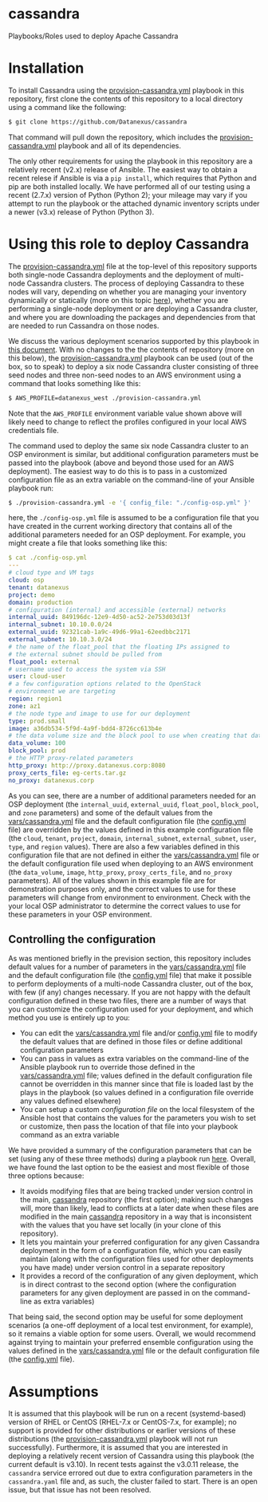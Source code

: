 # cassandra
Playbooks/Roles used to deploy Apache Cassandra

# Installation
To install Cassandra using the [provision-cassandra.yml](provision-cassandra.yml) playbook in this repository, first clone the contents of this repository to a local directory using a command like the following:

```bash
$ git clone https://github.com/Datanexus/cassandra
```

That command will pull down the repository, which includes the [provision-cassandra.yml](provision-cassandra.yml) playbook and all of its dependencies.

The only other requirements for using the playbook in this repository are a relatively recent (v2.x) release of Ansible. The easiest way to obtain a recent relese if Ansible is via a `pip install`, which requires that Python and pip are both installed locally. We have performed all of our testing using a recent (2.7.x) version of Python (Python 2); your mileage may vary if you attempt to run the playbook or the attached dynamic inventory scripts under a newer (v3.x) release of Python (Python 3).

# Using this role to deploy Cassandra
The [provision-cassandra.yml](provision-cassandra.yml) file at the top-level of this repository supports both single-node Cassandra deployments and the deployment of multi-node Cassandra clusters. The process of deploying Cassandra to these nodes will vary, depending on whether you are managing your inventory dynamically or statically (more on this topic [here](docs/Dynamic-vs-Static-Inventory.md)), whether you are performing a single-node deployment or are deploying a Cassandra cluster, and where you are downloading the packages and dependencies from that are needed to run Cassandra on those nodes.

We discuss the various deployment scenarios supported by this playbook in [this document](docs/Deployment-Scenarios.md). With no changes to the the contents of repository (more on this below), the [provision-cassandra.yml](provision-cassandra.yml) playbook can be used (out of the box, so to speak) to deploy a six node Cassandra cluster consisting of three seed nodes and three non-seed nodes to an AWS environment using a command that looks something like this:

```bash
$ AWS_PROFILE=datanexus_west ./provision-cassandra.yml
```

Note that the `AWS_PROFILE` environment variable value shown above will likely need to change to reflect the profiles configured in your local AWS credentials file.

The command used to deploy the same six node Cassandra cluster to an OSP environment is similar, but additional configuration parameters must be passed into the playbook (above and beyond those used for an AWS deployment). The easiest way to do this is to pass in a customized configuration file as an extra variable on the command-line of your Ansible playbook run:

```bash
$ ./provision-cassandra.yml -e '{ config_file: "./config-osp.yml" }'
```

here, the `./config-osp.yml` file is assumed to be a configuration file that you have created in the current working directory that contains all of the additional parameters needed for an OSP deployment. For example, you might create a file that looks something like this:

```yaml
$ cat ./config-osp.yml
---
# cloud type and VM tags
cloud: osp
tenant: datanexus
project: demo
domain: production
# configuration (internal) and accessible (external) networks
internal_uuid: 849196dc-12e9-4d50-ac52-2e753d03d13f
internal_subnet: 10.10.0.0/24
external_uuid: 92321cab-1a9c-49d6-99a1-62eedbbc2171
external_subnet: 10.10.3.0/24
# the name of the float_pool that the floating IPs assigned to
# the external subnet should be pulled from
float_pool: external
# username used to access the system via SSH
user: cloud-user
# a few configuration options related to the OpenStack
# environment we are targeting
region: region1
zone: az1
# the node type and image to use for our deployment
type: prod.small
image: a36db534-5f9d-4a9f-bdd4-8726cc613b4e
# the data volume size and the block pool to use when creating that data volume
data_volume: 100
block_pool: prod
# the HTTP proxy-related parameters
http_proxy: http://proxy.datanexus.corp:8080
proxy_certs_file: eg-certs.tar.gz
no_proxy: datanexus.corp
```

As you can see, there are a number of additional parameters needed for an OSP deployment (the `internal_uuid`, `external_uuid`, `float_pool`, `block_pool`, and `zone` parameters) and some of the default values from the [vars/cassandra.yml](../vars/cassandra.yml) file and the default configuration file (the [config.yml](../config.yml) file) are overridden by the values defined in this example configuration file (the `cloud`, `tenant`, `project`, `domain`, `internal_subnet`, `external_subnet`, `user`, `type`, and `region` values). There are also a few variables defined in this configuration file that are not defined in either the [vars/cassandra.yml](../vars/cassandra.yml) file or the default configuration file used when deploying to an AWS environment (the `data_volume`, `image`, `http_proxy`, `proxy_certs_file`, and `no_proxy` parameters). All of the values shown in this example file are for demonstration purposes only, and the correct values to use for these parameters will change from environment to environment. Check with the your local OSP administrator to determine the correct values to use for these parameters in your OSP environment.

## Controlling the configuration
As was mentioned briefly in the prevision section, this repository includes default values for a number of parameters in the [vars/cassandra.yml](vars/cassandra.yml) file and the default configuration file (the [config.yml](config.yml) file) that make it possible to perform deployments of a multi-node Cassandra cluster, out of the box, with few (if any) changes necessary. If you are not happy with the default configuration defined in these two files, there are a number of ways that you can customize the configuration used for your deployment, and which method you use is entirely up to you:

* You can edit the [vars/cassandra.yml](vars/cassandra.yml) file and/or [config.yml](config.yml) file to modify the default values that are defined in those files or define additional configuration parameters
* You can pass in values as extra variables on the command-line of the Ansible playbook run to override those defined in the [vars/cassandra.yml](vars/cassandra.yml) file; values defined in the default configuration file cannot be overridden in this manner since that file is loaded last by the plays in the playbook (so values defined in a configuration file override any values defined elsewhere)
* You can setup a custom *configuration file* on the local filesystem of the Ansible host that contains the values for the parameters you wish to set or customize, then pass the location of that file into your playbook command as an extra variable

We have provided a summary of the configuration parameters that can be set (using any of these three methods) during a playbook run [here](docs/Supported-Config-Params.md). Overall, we have found the last option to be the easiest and most flexible of those three options because:

* It avoids modifying files that are being tracked under version control in the main, [cassandra](https://github.com/Datanexus/cassandra) repository (the first option); making such changes will, more than likely, lead to conflicts at a later date when these files are modified in the main [cassandra](https://github.com/Datanexus/cassandra) repository in a way that is inconsistent with the values that you have set locally (in your clone of this repository).
* It lets you maintain your preferred configuration for any given Cassandra deployment in the form of a configuration file, which you can easily maintain (along with the configuration files used for other deployments you have made) under version control in a separate repository
* It provides a record of the configuration of any given deployment, which is in direct contrast to the second option (where the configuration parameters for any given deployment are passed in on the command-line as extra variables)

That being said, the second option may be useful for some deployment scenarios (a one-off deployment of a local test environment, for example), so it remains a viable option for some users. Overall, we would recommend against trying to maintain your preferred ensemble configuration using the values defined in the [vars/cassandra.yml](vars/cassandra.yml) file or the default configuration file (the [config.yml](config.yml) file).

# Assumptions
It is assumed that this playbook will be run on a recent (systemd-based) version of RHEL or CentOS (RHEL-7.x or CentOS-7.x, for example); no support is provided for other distributions or earlier versions of these distributions (the [provision-cassandra.yml](provision-cassandra.yml) playbook will not run successfully). Furthermore, it is assumed that you are interested in deploying a relatively recent version of Cassandra using this playbook (the current default is v3.10). In recent tests against the v3.0.11 release, the `cassandra` service errored out due to extra configuration parameters in the `cassandra.yaml` file and, as such, the cluster failed to start. There is an open issue, but that issue has not been resolved.
